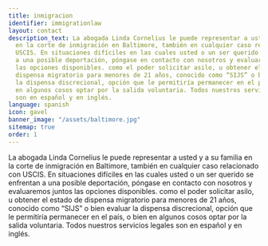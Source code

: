```yaml
---
title: inmigracion
identifier: immigrationlaw
layout: contact
description_text: La abogada Linda Cornelius le puede representar a usted y a su familia
  en la corte de inmigración en Baltimore, también en cualquier caso relacionado con
  USCIS. En situaciones difíciles en las cuales usted o un ser querido se enfrentan
  a una posible deportación, póngase en contacto con nosotros y evaluaremos juntos
  las opciones disponibles. como el poder solicitar asilo, u obtener el estado de
  dispensa migratorio para menores de 21 años, conocido como “SIJS” o bien evaluar
  la dispensa discrecional, opción que le permitiría permanecer en el país, o bien
  en algunos cosos optar por la salida voluntaria. Todos nuestros servicios legales
  son en español y en inglés.
language: spanish
icon: gavel
banner_image: "/assets/baltimore.jpg"
sitemap: true
order: 1
---
```


La abogada Linda Cornelius le puede representar a usted y a su familia en la corte de inmigraci&oacute;n en Baltimore, tambi&eacute;n en cualquier caso relacionado con USCIS. En situaciones dif&iacute;ciles en las cuales usted o un ser querido se enfrentan a una posible deportaci&oacute;n, p&oacute;ngase en contacto con nosotros y evaluaremos juntos las opciones disponibles. como el poder solicitar asilo, u obtener el estado de dispensa migratorio para menores de 21 a&ntilde;os, conocido como “SIJS” o bien evaluar la dispensa discrecional, opci&oacute;n que le permitir&iacute;a permanecer en el pa&iacute;s, o bien en algunos cosos optar por la salida voluntaria. Todos nuestros servicios legales son en espa&ntilde;ol y en ingl&eacute;s.